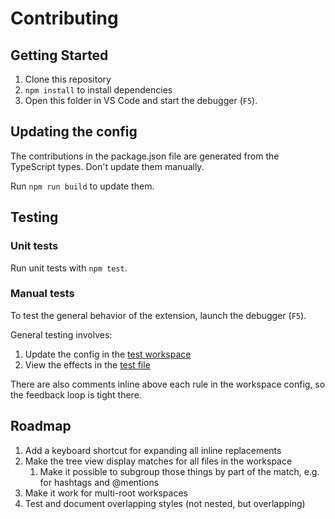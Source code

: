# Contributing

## Getting Started

1. Clone this repository
2. `npm install` to install dependencies
3. Open this folder in VS Code and start the debugger (`F5`).

## Updating the config

The contributions in the package.json file are generated from the TypeScript types. Don't update them manually.

Run `npm run build` to update them.

## Testing

### Unit tests

Run unit tests with `npm test`.

### Manual tests

To test the general behavior of the extension, launch the debugger (`F5`).

General testing involves:

1. Update the config in the [test workspace](test/extension-test-workspace.code-workspace)
2. View the effects in the [test file](test/test-sample.md)

There are also comments inline above each rule in the workspace config, so the feedback loop is tight there.

## Roadmap

1. Add a keyboard shortcut for expanding all inline replacements
2. Make the tree view display matches for all files in the workspace
   1. Make it possible to subgroup those things by part of the match, e.g. for hashtags and @mentions
3. Make it work for multi-root workspaces
4. Test and document overlapping styles (not nested, but overlapping)

